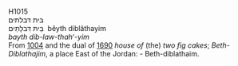 <body>
  <p>H1015<br>  בּית דּבלתים  <br> בֵּיתּ דִּבלָתַיִם  ‎  bêyth diblâthayim  <br><i>bayth</i> <i>dib-law-thah‘-yim </i><br>From <a href="h1004.htm">1004</a> and the dual of <a href="h1690.htm">1690</a>  <i>house</i> <i>of</i> (the) <i>two</i> <i>fig</i> <i>cakes</i>; <i>Beth-Diblathajim</i>, a place East of the Jordan: - Beth-diblathaim.<br></p>
 </body>